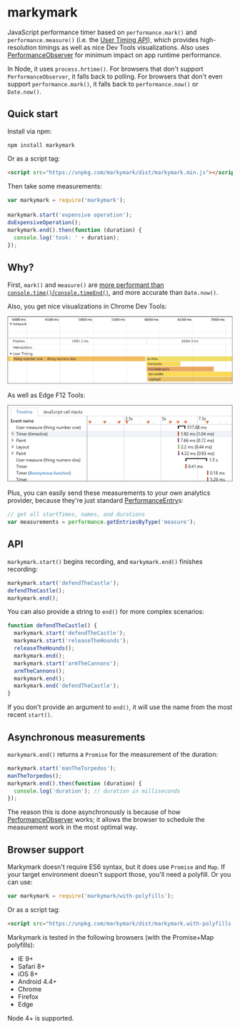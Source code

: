 markymark
======

JavaScript performance timer based on `performance.mark()` and `performance.measure()` (i.e. the
[User Timing API](http://caniuse.com/#feat=user-timing)), which provides high-resolution
timings as well as nice Dev Tools visualizations. Also uses
[PerformanceObserver](https://developer.mozilla.org/en-US/docs/Web/API/PerformanceObserver) for
minimum impact on app runtime performance.

In Node, it uses `process.hrtime()`. For browsers that don't support `PerformanceObserver`, it falls back to polling. For
browsers that don't even support `performance.mark()`, it falls back to `performance.now()` or `Date.now()`.

Quick start
----

Install via npm:

    npm install markymark

Or as a script tag:

```html
<script src="https://unpkg.com/markymark/dist/markymark.min.js"></script>
```

Then take some measurements:

```js
var markymark = require('markymark');

markymark.start('expensive operation');
doExpensiveOperation();
markymark.end().then(function (duration) {
  console.log('took: ' + duration);
});
```

Why?
---

First, `mark()` and `measure()` are [more performant than `console.time()`/`console.timeEnd()`](https://twitter.com/Runspired/status/811007272671293440), and more accurate than `Date.now()`.

Also, you get nice visualizations in Chrome Dev Tools:

![Chrome Dev Tools screenshot](doc/chrome.png)

As well as Edge F12 Tools:

![Edge F12 screenshot](doc/edge.png)

Plus, you can easily send these measurements to your own analytics provider, because they're just standard
[PerformanceEntry](https://developer.mozilla.org/en-US/docs/Web/API/PerformanceEntry)s:

```js
// get all startTimes, names, and durations
var measurements = performance.getEntriesByType('measure');
```

API
---

`markymark.start()` begins recording, and `markymark.end()` finishes recording:

```js
markymark.start('defendTheCastle');
defendTheCastle();
markymark.end();
```

You can also provide a string to `end()` for more complex scenarios:

```js
function defendTheCastle() {
  markymark.start('defendTheCastle');
  markymark.start('releaseTheHounds');
  releaseTheHounds();
  markymark.end();
  markymark.start('armTheCannons');
  armTheCannons();
  markymark.end();
  markymark.end('defendTheCastle');
}
```

If you don't provide an argument to `end()`, it will use the name from the most recent `start()`.

Asynchronous measurements
----

`markymark.end()` returns a `Promise` for the measurement of the duration:

```js
markymark.start('manTheTorpedos');
manTheTorpedos();
markymark.end().then(function (duration) {
  console.log('duration'); // duration in milliseconds
});
```

The reason this is done asynchronously is because of how
[PerformanceObserver](https://developer.mozilla.org/en-US/docs/Web/API/PerformanceObserver) works; it
allows the browser to schedule the measurement work in the most optimal way.

Browser support
----

Markymark doesn't require ES6 syntax, but it does use `Promise` and `Map`. If your target environment doesn't support those,
you'll need a polyfill. Or you can use:

```js
var markymark = require('markymark/with-polyfills');
```

Or as a script tag:

```html
<script src="https://unpkg.com/markymark/dist/markymark.with-polyfills.min.js"></script>
```

Markymark is tested in the following browsers (with the Promise+Map polyfills):

* IE 9+
* Safari 8+
* iOS 8+
* Android 4.4+
* Chrome
* Firefox
* Edge

Node 4+ is supported.
